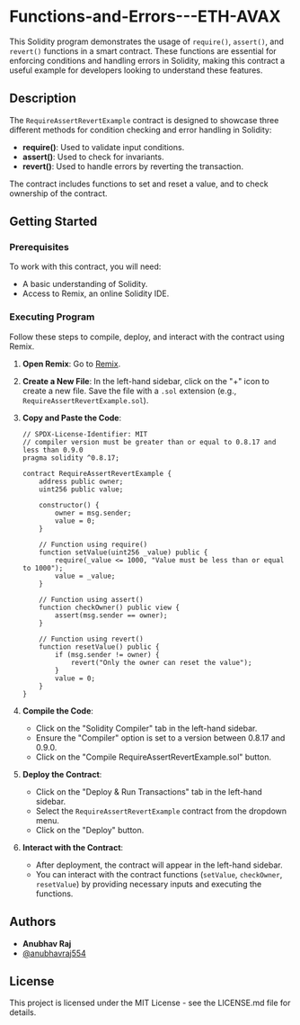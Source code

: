 # Functions-and-Errors---ETH-AVAX

This Solidity program demonstrates the usage of `require()`, `assert()`, and `revert()` functions in a smart contract. These functions are essential for enforcing conditions and handling errors in Solidity, making this contract a useful example for developers looking to understand these features.

## Description

The `RequireAssertRevertExample` contract is designed to showcase three different methods for condition checking and error handling in Solidity:

- **require()**: Used to validate input conditions.
- **assert()**: Used to check for invariants.
- **revert()**: Used to handle errors by reverting the transaction.

The contract includes functions to set and reset a value, and to check ownership of the contract.

## Getting Started

### Prerequisites

To work with this contract, you will need:

- A basic understanding of Solidity.
- Access to Remix, an online Solidity IDE.

### Executing Program

Follow these steps to compile, deploy, and interact with the contract using Remix.

1. **Open Remix**:
   Go to [Remix](https://remix.ethereum.org/).

2. **Create a New File**:
   In the left-hand sidebar, click on the "+" icon to create a new file. Save the file with a `.sol` extension (e.g., `RequireAssertRevertExample.sol`).

3. **Copy and Paste the Code**:
   ```solidity
   // SPDX-License-Identifier: MIT
   // compiler version must be greater than or equal to 0.8.17 and less than 0.9.0
   pragma solidity ^0.8.17;

   contract RequireAssertRevertExample {
       address public owner;
       uint256 public value;

       constructor() {
           owner = msg.sender;
           value = 0;
       }

       // Function using require()
       function setValue(uint256 _value) public {
           require(_value <= 1000, "Value must be less than or equal to 1000");
           value = _value;
       }

       // Function using assert()
       function checkOwner() public view {
           assert(msg.sender == owner);
       }

       // Function using revert()
       function resetValue() public {
           if (msg.sender != owner) {
               revert("Only the owner can reset the value");
           }
           value = 0;
       }
   }
   ```

4. **Compile the Code**:
   - Click on the "Solidity Compiler" tab in the left-hand sidebar.
   - Ensure the "Compiler" option is set to a version between 0.8.17 and 0.9.0.
   - Click on the "Compile RequireAssertRevertExample.sol" button.

5. **Deploy the Contract**:
   - Click on the "Deploy & Run Transactions" tab in the left-hand sidebar.
   - Select the `RequireAssertRevertExample` contract from the dropdown menu.
   - Click on the "Deploy" button.

6. **Interact with the Contract**:
   - After deployment, the contract will appear in the left-hand sidebar.
   - You can interact with the contract functions (`setValue`, `checkOwner`, `resetValue`) by providing necessary inputs and executing the functions.

## Authors

- **Anubhav Raj**
- [@anubhavraj554](https://academy.metacrafters.io/profile)

## License

This project is licensed under the MIT License - see the LICENSE.md file for details.
